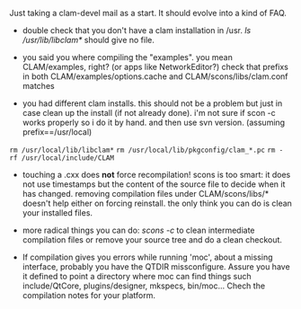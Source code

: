Just taking a clam-devel mail as a start. It should evolve into a kind of FAQ.

-   double check that you don't have a clam installation in /usr. *ls /usr/lib/libclam\** should give no file.

-   you said you where compiling the "examples". you mean CLAM/examples, right? (or apps like NetworkEditor?) check that prefixs in both CLAM/examples/options.cache and CLAM/scons/libs/clam.conf matches

-   you had different clam installs. this should not be a problem but just in case clean up the install (if not already done). i'm not sure if scon -c works properly so i do it by hand. and then use svn version. (assuming prefix==/usr/local)

`rm /usr/local/lib/libclam*`
`rm /usr/local/lib/pkgconfig/clam_*.pc`
`rm -rf /usr/local/include/CLAM`

-   touching a .cxx does **not** force recompilation! scons is too smart: it does not use timestamps but the content of the source file to decide when it has changed. removing compilation files under CLAM/scons/libs/\* doesn't help either on forcing reinstall. the only think you can do is clean your installed files.

-   more radical things you can do: *scons -c* to clean intermediate compilation files or remove your source tree and do a clean checkout.

-   If compilation gives you errors while running 'moc', about a missing interface, probably you have the QTDIR missconfigure. Assure you have it defined to point a directory where moc can find things such include/QtCore, plugins/designer, mkspecs, bin/moc... Chech the compilation notes for your platform.

